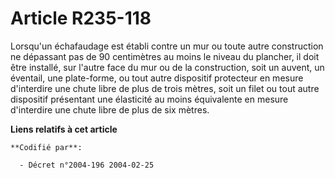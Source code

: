 # Article R235-118

Lorsqu'un échafaudage est établi contre un mur ou toute autre construction ne dépassant pas de 90 centimètres au moins le
niveau du plancher, il doit être installé, sur l'autre face du mur ou de la construction, soit un auvent, un éventail, une
plate-forme, ou tout autre dispositif protecteur en mesure d'interdire une chute libre de plus de trois mètres, soit un filet
ou tout autre dispositif présentant une élasticité au moins équivalente en mesure d'interdire une chute libre de plus de six
mètres.

**Liens relatifs à cet article**

	**Codifié par**:

	  - Décret n°2004-196 2004-02-25
